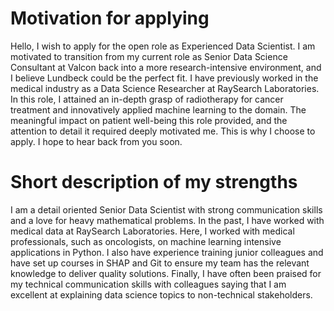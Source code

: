 # Motivation for applying
Hello, I wish to apply for the open role as Experienced Data Scientist. I am motivated to transition from my current role as Senior Data Science Consultant at Valcon back into a more research-intensive environment, and I believe Lundbeck could be the perfect fit. I have previously worked in the medical industry as a Data Science Researcher at RaySearch Laboratories. In this role, I attained an in-depth grasp of radiotherapy for cancer treatment and innovatively applied machine learning to the domain. The meaningful impact on patient well-being this role provided, and the attention to detail it required deeply motivated me. This is why I choose to apply. I hope to hear back from you soon.
# Short description of my strengths
I am a detail oriented Senior Data Scientist with strong communication skills and a love for heavy mathematical problems. In the past, I have worked with medical data at RaySearch Laboratories. Here, I worked with medical professionals, such as oncologists, on machine learning intensive applications in Python. I also have experience training junior colleagues and have set up courses in SHAP and Git to ensure my team has the relevant knowledge to deliver quality solutions. Finally, I have often been praised for my technical communication skills with colleagues saying that I am excellent at explaining data science topics to non-technical stakeholders.  